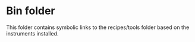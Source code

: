 # Bin folder

This folder contains symbolic links to the recipes/tools folder based on the instruments installed.